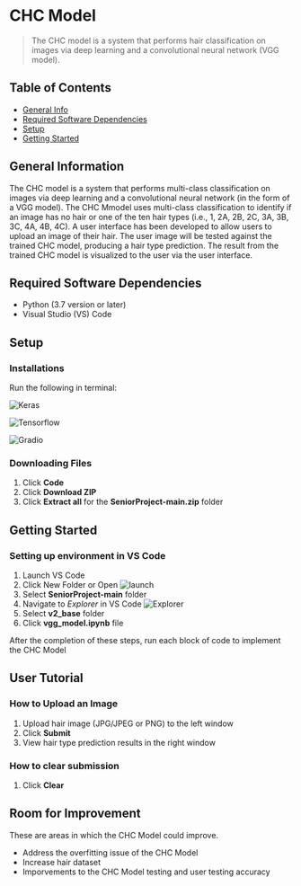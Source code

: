 # CHC Model
> The CHC model is a system that performs hair classification on images via deep learning and a convolutional neural network (VGG model).

## Table of Contents
* [General Info](#general-information)
* [Required Software Dependencies](#required-software-dependencies)
* [Setup](#setup)
* [Getting Started](#getting-started)



## General Information
The CHC model is a system that performs multi-class classification on images via deep learning and
a convolutional neural network (in the form of a VGG model). The CHC Mmodel uses multi-class classification
to identify if an image has no hair or one of the ten hair types (i.e., 1, 2A, 2B, 2C, 3A, 3B, 3C, 4A, 4B, 4C).
A user interface has been developed to allow users to upload an image of their hair. The user image
will be tested against the trained CHC model, producing a hair type prediction. The result from the trained
CHC model is visualized to the user via the user interface.


## Required Software Dependencies
- Python (3.7 version or later)
- Visual Studio (VS) Code




## Setup

### Installations
Run the following in terminal:


![Keras](https://github.com/znhinson/SeniorProject/blob/main/images/install_1.PNG)


![Tensorflow](https://github.com/znhinson/SeniorProject/blob/main/images/install_2.PNG)


![Gradio](https://github.com/znhinson/SeniorProject/blob/main/images/install_3.PNG)

 

### Downloading Files
1. Click **Code**
2. Click **Download ZIP**
3. Click **Extract all** for the **SeniorProject-main.zip** folder

## Getting Started

### Setting up environment in VS Code
1. Launch VS Code 
2. Click New Folder or Open
![launch](https://github.com/znhinson/SeniorProject/blob/main/images/launch_vs_code.PNG)
4. Select **SeniorProject-main** folder
5. Navigate to *Explorer* in VS Code
![Explorer](https://github.com/znhinson/SeniorProject/blob/main/images/explorer.PNG)
7. Select **v2_base** folder
8. Click **vgg_model.ipynb** file 


After the completion of these steps, run each block of code to implement the CHC Model


## User Tutorial

### How to Upload an Image
1. Upload hair image (JPG/JPEG or PNG) to the left window
2. Click **Submit**
3. View hair type prediction results in the right window

### How to clear submission
1. Click **Clear**

## Room for Improvement
These are areas in which the CHC Model could improve.

- Address the overfitting issue of the CHC Model
- Increase hair dataset
- Imporvements to the CHC Model testing and user testing accuracy





